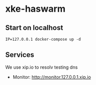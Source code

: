 # xke-haswarm

## Start on localhost

```
IP=127.0.0.1 docker-compose up -d
```

## Services

We use xip.io to resolv testing dns

- Monitor: http://monitor.127.0.0.1.xip.io
